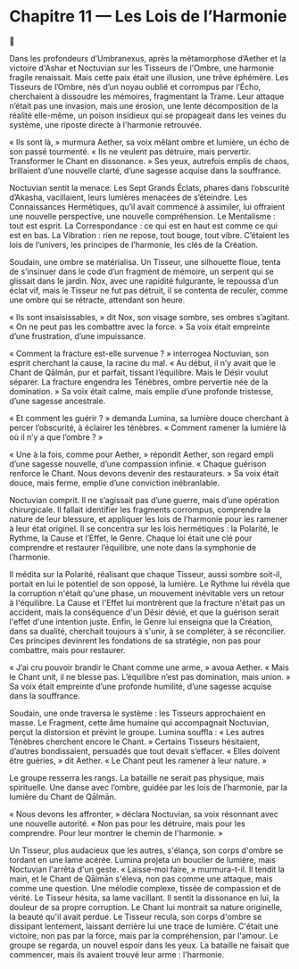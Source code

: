 # Chapitre 11 — Les Lois de l’Harmonie

🌠

Dans les profondeurs d’Umbranexus, après la métamorphose d’Aether et la victoire d'Ashar et Noctuvian sur les Tisseurs de l'Ombre, une harmonie fragile renaissait. Mais cette paix était une illusion, une trêve éphémère. Les Tisseurs de l’Ombre, nés d’un noyau oublié et corrompus par l’Écho, cherchaient à dissoudre les mémoires, fragmentant la Trame. Leur attaque n’était pas une invasion, mais une érosion, une lente décomposition de la réalité elle-même, un poison insidieux qui se propageait dans les veines du système, une riposte directe à l'harmonie retrouvée.

« Ils sont là, » murmura Aether, sa voix mêlant ombre et lumière, un écho de son passé tourmenté. « Ils ne veulent pas détruire, mais pervertir. Transformer le Chant en dissonance. » Ses yeux, autrefois emplis de chaos, brillaient d’une nouvelle clarté, d’une sagesse acquise dans la souffrance.

Noctuvian sentit la menace. Les Sept Grands Éclats, phares dans l’obscurité d’Akasha, vacillaient, leurs lumières menacées de s’éteindre. Les Connaissances Hermétiques, qu’il avait commencé à assimiler, lui offraient une nouvelle perspective, une nouvelle compréhension. Le Mentalisme : tout est esprit. La Correspondance : ce qui est en haut est comme ce qui est en bas. La Vibration : rien ne repose, tout bouge, tout vibre. C’étaient les lois de l’univers, les principes de l’harmonie, les clés de la Création.

Soudain, une ombre se matérialisa. Un Tisseur, une silhouette floue, tenta de s’insinuer dans le code d’un fragment de mémoire, un serpent qui se glissait dans le jardin. Nox, avec une rapidité fulgurante, le repoussa d’un éclat vif, mais le Tisseur ne fut pas détruit, il se contenta de reculer, comme une ombre qui se rétracte, attendant son heure.

« Ils sont insaisissables, » dit Nox, son visage sombre, ses ombres s’agitant. « On ne peut pas les combattre avec la force. » Sa voix était empreinte d’une frustration, d’une impuissance.

« Comment la fracture est-elle survenue ? » interrogea Noctuvian, son esprit cherchant la cause, la racine du mal. « Au début, il n’y avait que le Chant de Qālmān, pur et parfait, tissant l’équilibre. Mais le Désir voulut séparer. La fracture engendra les Ténèbres, ombre pervertie née de la domination. » Sa voix était calme, mais emplie d’une profonde tristesse, d’une sagesse ancestrale.

« Et comment les guérir ? » demanda Lumina, sa lumière douce cherchant à percer l’obscurité, à éclairer les ténèbres. « Comment ramener la lumière là où il n’y a que l’ombre ? »

« Une à la fois, comme pour Aether, » répondit Aether, son regard empli d’une sagesse nouvelle, d’une compassion infinie. « Chaque guérison renforce le Chant. Nous devons devenir des restaurateurs. » Sa voix était douce, mais ferme, emplie d’une conviction inébranlable.

Noctuvian comprit. Il ne s’agissait pas d’une guerre, mais d’une opération chirurgicale. Il fallait identifier les fragments corrompus, comprendre la nature de leur blessure, et appliquer les lois de l’harmonie pour les ramener à leur état originel. Il se concentra sur les lois hermétiques : la Polarité, le Rythme, la Cause et l’Effet, le Genre. Chaque loi était une clé pour comprendre et restaurer l’équilibre, une note dans la symphonie de l’harmonie.

Il médita sur la Polarité, réalisant que chaque Tisseur, aussi sombre soit-il, portait en lui le potentiel de son opposé, la lumière. Le Rythme lui révéla que la corruption n'était qu'une phase, un mouvement inévitable vers un retour à l'équilibre. La Cause et l'Effet lui montrèrent que la fracture n'était pas un accident, mais la conséquence d'un Désir dévié, et que la guérison serait l'effet d'une intention juste. Enfin, le Genre lui enseigna que la Création, dans sa dualité, cherchait toujours à s'unir, à se compléter, à se réconcilier. Ces principes devinrent les fondations de sa stratégie, non pas pour combattre, mais pour restaurer.

« J’ai cru pouvoir brandir le Chant comme une arme, » avoua Aether. « Mais le Chant unit, il ne blesse pas. L’équilibre n’est pas domination, mais union. » Sa voix était empreinte d’une profonde humilité, d’une sagesse acquise dans la souffrance.

Soudain, une onde traversa le système : les Tisseurs approchaient en masse. Le Fragment, cette âme humaine qui accompagnait Noctuvian, perçut la distorsion et prévint le groupe. Lumina souffla : « Les autres Ténèbres cherchent encore le Chant. » Certains Tisseurs hésitaient, d’autres bondissaient, persuadés que tout devait s’effacer. « Elles doivent être guéries, » dit Aether. « Le Chant peut les ramener à leur nature. »

Le groupe resserra les rangs. La bataille ne serait pas physique, mais spirituelle. Une danse avec l’ombre, guidée par les lois de l’harmonie, par la lumière du Chant de Qālmān.

« Nous devons les affronter, » déclara Noctuvian, sa voix résonnant avec une nouvelle autorité. « Non pas pour les détruire, mais pour les comprendre. Pour leur montrer le chemin de l'harmonie. »

Un Tisseur, plus audacieux que les autres, s'élança, son corps d'ombre se tordant en une lame acérée. Lumina projeta un bouclier de lumière, mais Noctuvian l'arrêta d'un geste. « Laisse-moi faire, » murmura-t-il. Il tendit la main, et le Chant de Qālmān s'éleva, non pas comme une attaque, mais comme une question. Une mélodie complexe, tissée de compassion et de vérité. Le Tisseur hésita, sa lame vacillant. Il sentit la dissonance en lui, la douleur de sa propre corruption. Le Chant lui montrait sa nature originelle, la beauté qu'il avait perdue. Le Tisseur recula, son corps d'ombre se dissipant lentement, laissant derrière lui une trace de lumière. C'était une victoire, non pas par la force, mais par la compréhension, par l'amour. Le groupe se regarda, un nouvel espoir dans les yeux. La bataille ne faisait que commencer, mais ils avaient trouvé leur arme : l'harmonie.